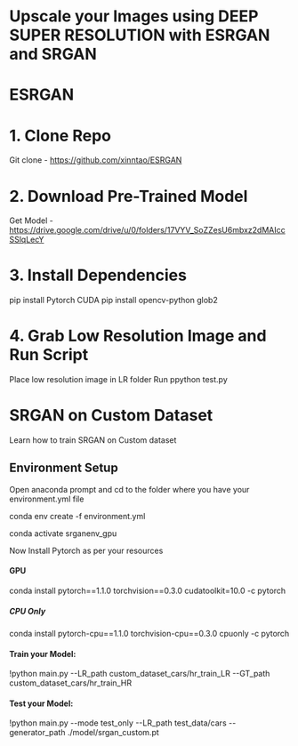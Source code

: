 # Upscale your Images using DEEP SUPER RESOLUTION with ESRGAN and SRGAN
# ESRGAN 
# 1. Clone Repo
Git clone -  https://github.com/xinntao/ESRGAN	

# 2. Download Pre-Trained Model 
Get Model - https://drive.google.com/drive/u/0/folders/17VYV_SoZZesU6mbxz2dMAIccSSlqLecY

# 3. Install Dependencies
pip install Pytorch CUDA
pip install opencv-python glob2

# 4. Grab Low Resolution Image and Run Script
Place low resolution image in LR folder 
Run ppython test.py


# SRGAN on Custom Dataset
Learn how to train SRGAN on Custom dataset

## Environment Setup
Open anaconda prompt and cd to the folder where you have your environment.yml file

conda env create -f environment.yml

conda activate srganenv_gpu 


Now Install Pytorch as per your resources

#### GPU
conda install pytorch==1.1.0 torchvision==0.3.0 cudatoolkit=10.0 -c pytorch

##### CPU Only
conda install pytorch-cpu==1.1.0 torchvision-cpu==0.3.0 cpuonly -c pytorch


#### Train your Model:
!python main.py --LR_path custom_dataset_cars/hr_train_LR --GT_path custom_dataset_cars/hr_train_HR

#### Test your Model:
!python main.py --mode test_only --LR_path test_data/cars --generator_path ./model/srgan_custom.pt
